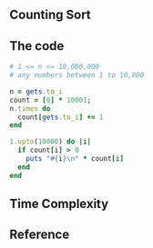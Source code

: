 
## Counting Sort

## The code

```rb
# 1 <= n <= 10,000,000
# any numbers between 1 to 10,000

n = gets.to_i
count = [0] * 10001;
n.times do
  count[gets.to_i] += 1
end

1.upto(10000) do |i|
  if count[i] > 0
    puts "#{i}\n" * count[i]
  end
end
```

## Time Complexity

## Reference
